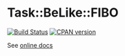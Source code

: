 Task::BeLike::FIBO
==================

[![Build Status](https://travis-ci.org/fibo/Task-BeLike-Fibo-pm.svg)](https://travis-ci.org/fibo/Task-BeLike-FIBO-pm)
[![CPAN version](https://badge.fury.io/pl/Task-BeLike-FIBO-pm.svg)](https://metacpan.org/pod/Task::BeLike::FIBO)

See [online docs](https://metacpan.org/pod/Task::BeLike::FIBO)

